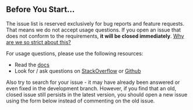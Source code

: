 ## Before You Start...

The issue list is reserved exclusively for bug reports and feature requests. That means we do not accept usage questions. If you open an issue that does not conform to the requirements, **it will be closed immediately**. [Why are we so strict about this?](#intro-modal)

For usage questions, please use the following resources:

- Read the <a href="https://ng-alain.com" target="_blank">docs</a>
- Look for / ask questions on <a href="https://stackoverflow.com/questions/ask?tags=ng-alain" target="_blank">StackOverflow</a> or <a href="https://github.com/ng-alain/ng-alain/issues" target="_blank">Github</a>

Also try to search for your issue - it may have already been answered or even fixed in the development branch. However, if you find that an old, closed issue still persists in the latest version, you should open a new issue using the form below instead of commenting on the old issue.